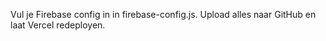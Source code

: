 Vul je Firebase config in in firebase-config.js. Upload alles naar GitHub en laat Vercel redeployen.